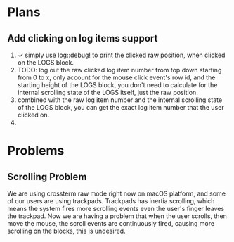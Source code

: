 # Plans

## Add clicking on log items support

1. ✓ simply use log::debug! to print the clicked raw position, when clicked on the LOGS block.
2. TODO: log out the raw clicked log item number from top down starting from 0 to x, only account for the mouse click event's row id, and the starting height of the LOGS block, you don't need to calculate for the internal scrolling state of the LOGS itself, just the raw position.
3. combined with the raw log item number and the internal scrolling state of the LOGS block, you can get the exact log item number that the user clicked on.
4.

# Problems

## Scrolling Problem

We are using crossterm raw mode right now on macOS platform, and some of our users are using trackpads. Trackpads has inertia scrolling, which means the system fires more scrolling events even the user's finger leaves the trackpad.
Now we are having a problem that when the user scrolls, then move the mouse, the scroll events are continuously fired, causing more scrolling on the blocks, this is undesired.
